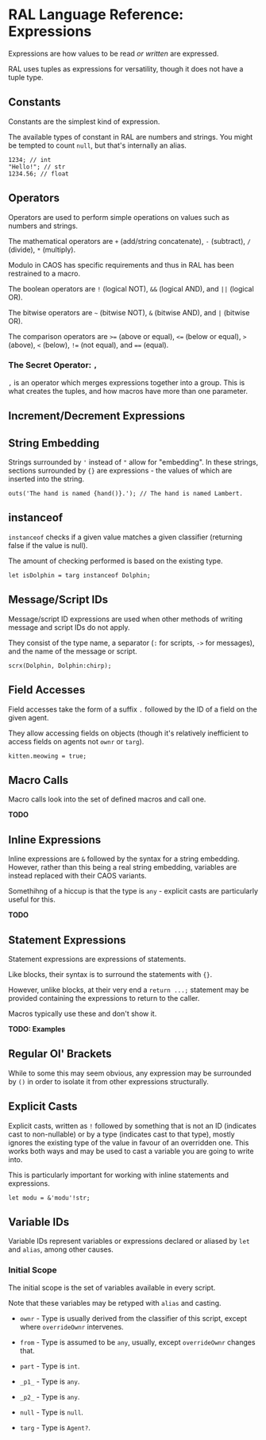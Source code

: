 # RAL Language Reference: Expressions

Expressions are how values to be read *or written* are expressed.

RAL uses tuples as expressions for versatility, though it does not have a tuple type.

## Constants

Constants are the simplest kind of expression.

The available types of constant in RAL are numbers and strings. You might be tempted to count `null`, but that's internally an alias.

```
1234; // int
"Hello!"; // str
1234.56; // float
```

## Operators

Operators are used to perform simple operations on values such as numbers and strings.

The mathematical operators are `+` (add/string concatenate), `-` (subtract), `/` (divide), `*` (multiply).

Modulo in CAOS has specific requirements and thus in RAL has been restrained to a macro.

The boolean operators are `!` (logical NOT), `&&` (logical AND), and `||` (logical OR).

The bitwise operators are `~` (bitwise NOT), `&` (bitwise AND), and `|` (bitwise OR).

The comparison operators are `>=` (above or equal), `<=` (below or equal), `>` (above), `<` (below), `!=` (not equal), and `==` (equal).

### The Secret Operator: `,`

`,` is an operator which merges expressions together into a group. This is what creates the tuples, and how macros have more than one parameter.

## Increment/Decrement Expressions

## String Embedding

Strings surrounded by `'` instead of `"` allow for "embedding". In these strings, sections surrounded by `{}` are expressions - the values of which are inserted into the string.

```
outs('The hand is named {hand()}.'); // The hand is named Lambert.
```

## instanceof

`instanceof` checks if a given value matches a given classifier (returning false if the value is null).

The amount of checking performed is based on the existing type.

```
let isDolphin = targ instanceof Dolphin;
```

## Message/Script IDs

Message/script ID expressions are used when other methods of writing message and script IDs do not apply.

They consist of the type name, a separator (`:` for scripts, `->` for messages), and the name of the message or script.

```
scrx(Dolphin, Dolphin:chirp);
```

## Field Accesses

Field accesses take the form of a suffix `.` followed by the ID of a field on the given agent.

They allow accessing fields on objects (though it's relatively inefficient to access fields on agents not `ownr` or `targ`).

```
kitten.meowing = true;
```

## Macro Calls

Macro calls look into the set of defined macros and call one.

**TODO**

## Inline Expressions

Inline expressions are `&` followed by the syntax for a string embedding.
However, rather than this being a real string embedding, variables are instead replaced with their CAOS variants.

Somethihng of a hiccup is that the type is `any` - explicit casts are particularly useful for this.

**TODO**

## Statement Expressions

Statement expressions are expressions of statements.

Like blocks, their syntax is to surround the statements with `{}`.

However, unlike blocks, at their very end a `return ...;` statement may be provided containing the expressions to return to the caller.

Macros typically use these and don't show it.

**TODO: Examples**

## Regular Ol' Brackets

While to some this may seem obvious, any expression may be surrounded by `()` in order to isolate it from other expressions structurally.

## Explicit Casts

Explicit casts, written as `!` followed by something that is not an ID (indicates cast to non-nullable) or by a type (indicates cast to that type), mostly ignores the existing type of the value in favour of an overridden one.
This works both ways and may be used to cast a variable you are going to write into.

This is particularly important for working with inline statements and expressions.

```
let modu = &'modu'!str;
```

## Variable IDs

Variable IDs represent variables or expressions declared or aliased by `let` and `alias`, among other causes.

### Initial Scope

The initial scope is the set of variables available in every script.

Note that these variables may be retyped with `alias` and casting.

+ `ownr` - Type is usually derived from the classifier of this script, except where `overrideOwnr` intervenes.

+ `from` - Type is assumed to be `any`, usually, except `overrideOwnr` changes that.

+ `part` - Type is `int`.

+ `_p1_` - Type is `any`.

+ `_p2_` - Type is `any`.

+ `null` - Type is `null`.

+ `targ` - Type is `Agent?`.
